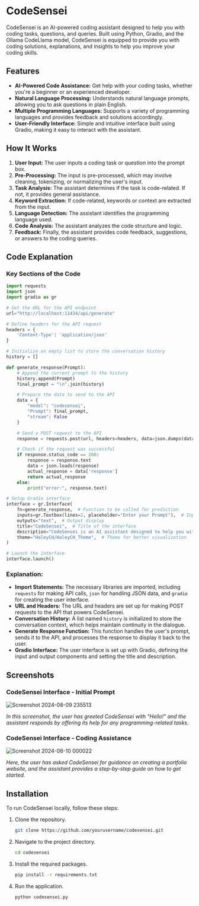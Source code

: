 # CodeSensei

CodeSensei is an AI-powered coding assistant designed to help you with coding tasks, questions, and queries. Built using Python, Gradio, and the Ollama CodeLlama model, CodeSensei is equipped to provide you with coding solutions, explanations, and insights to help you improve your coding skills.

## Features

- **AI-Powered Code Assistance:** Get help with your coding tasks, whether you're a beginner or an experienced developer.
- **Natural Language Processing:** Understands natural language prompts, allowing you to ask questions in plain English.
- **Multiple Programming Languages:** Supports a variety of programming languages and provides feedback and solutions accordingly.
- **User-Friendly Interface:** Simple and intuitive interface built using Gradio, making it easy to interact with the assistant.

## How It Works

1. **User Input:** The user inputs a coding task or question into the prompt box.
2. **Pre-Processing:** The input is pre-processed, which may involve cleaning, tokenizing, or normalizing the user's input.
3. **Task Analysis:** The assistant determines if the task is code-related. If not, it provides general assistance.
4. **Keyword Extraction:** If code-related, keywords or context are extracted from the input.
5. **Language Detection:** The assistant identifies the programming language used.
6. **Code Analysis:** The assistant analyzes the code structure and logic.
7. **Feedback:** Finally, the assistant provides code feedback, suggestions, or answers to the coding queries.

## Code Explanation

### Key Sections of the Code

```python
import requests
import json
import gradio as gr

# Set the URL for the API endpoint
url="http://localhost:11434/api/generate"

# Define headers for the API request
headers = {
    'Content-Type': 'application/json'
}

# Initialize an empty list to store the conversation history
history = []

def generate_response(Prompt):
    # Append the current prompt to the history
    history.append(Prompt)
    final_prompt = "\n".join(history)

    # Prepare the data to send to the API
    data = {
        "model": "codesensei",
        "Prompt": final_prompt,
        "stream": False
    }

    # Send a POST request to the API
    response = requests.post(url, headers=headers, data=json.dumps(data))

    # Check if the request was successful
    if response.status_code == 200:
        response = response.text
        data = json.loads(response)
        actual_response = data['response']
        return actual_response
    else:
        print("error:", response.text)

# Setup Gradio interface
interface = gr.Interface(
    fn=generate_response,  # Function to be called for prediction
    inputs=gr.Textbox(lines=2, placeholder="Enter your Prompt"),  # Input textbox
    outputs="text",  # Output display
    title="CodeSensei",  # Title of the interface
    description="CodeSensei is an AI assistant designed to help you with coding tasks and questions. Just enter your code or query in the textbox above, and CodeSensei will provide you with helpful responses and insights.",  # Description of the interface
    theme="HaleyCH/HaleyCH_Theme",  # Theme for better visualization
)

# Launch the interface
interface.launch()
```

### Explanation:

- **Import Statements:** The necessary libraries are imported, including `requests` for making API calls, `json` for handling JSON data, and `gradio` for creating the user interface.
- **URL and Headers:** The URL and headers are set up for making POST requests to the API that powers CodeSensei.
- **Conversation History:** A list named `history` is initialized to store the conversation context, which helps maintain continuity in the dialogue.
- **Generate Response Function:** This function handles the user's prompt, sends it to the API, and processes the response to display it back to the user.
- **Gradio Interface:** The user interface is set up with Gradio, defining the input and output components and setting the title and description.

## Screenshots

### CodeSensei Interface - Initial Prompt


![Screenshot 2024-08-09 235513](https://github.com/user-attachments/assets/84a680b2-4711-49a5-ae93-8f556aa48c17)

*In this screenshot, the user has greeted CodeSensei with "Hello!" and the assistant responds by offering its help for any programming-related tasks.*

### CodeSensei Interface - Coding Assistance

![Screenshot 2024-08-10 000022](https://github.com/user-attachments/assets/3c8385f7-bc16-4a43-9d69-e5b3c3c226c2)

*Here, the user has asked CodeSensei for guidance on creating a portfolio website, and the assistant provides a step-by-step guide on how to get started.*

## Installation

To run CodeSensei locally, follow these steps:

1. Clone the repository.
   ```bash
   git clone https://github.com/yourusername/codesensei.git
   ```
2. Navigate to the project directory.
   ```bash
   cd codesensei
   ```
3. Install the required packages.
   ```bash
   pip install -r requirements.txt
   ```
4. Run the application.
   ```bash
   python codesensei.py
   ```

